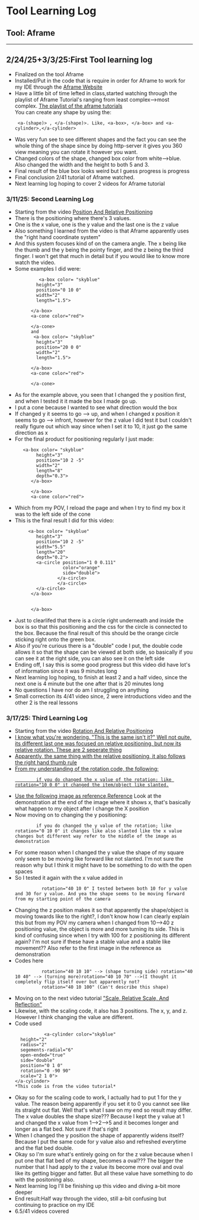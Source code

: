 # Tool Learning Log

## Tool: Aframe

---

## 2/24/25+3/3/25:First Tool learning log

  <ul>
  <li>Finalized on the tool Aframe</li>
  <li>Installed/Put in the code that is require in order for Aframe to work for my IDE through the <a href= "https://aframe.io/docs/1.7.0/introduction/"> Aframe Website</a></li>
  <li>Have a little bit of time lefted in class,started watching through the playlist of Aframe Tutorial's ranging from least complex-->most complex.
    <a href="https://www.youtube.com/watch?v=ktjMCanKNLk&list=PL8MkBHej75fJD-HveDzm4xKrciC5VfYuV">The playlist of the aframe tutorials</a></li>
  You can create any shape by using the:
  
     <a-(shape)> , </a-(shape)>. Like, <a-box>, </a-box> and <a-cylinder>,</a-cylinder> 
  <li> Was very fun see to see different shapes and the fact you can see the whole thing of the shape since by doing http-server it gives you 360 view meaning you can rotate it however you want.</li>
  <li> Changed colors of the shape, changed box color from white-->blue. Also changed the width and the height to both 5 and 3.</li>
  <li>Final result of the blue box looks weird but I guess progress is progress</li>
  <li> Final conclusion 2/41 tutorial of Aframe watched. </li>
  <li>Next learning log hoping to cover 2 videos for Aframe tutorial</li>
</ul>

### 3/11/25: Second Learning Log
<ul>
  <li>Starting from the video <a href="https://www.youtube.com/watch?v=liOLtcPmMa0&list=PL8MkBHej75fJD-HveDzm4xKrciC5VfYuV&index=4"> Position And Relative Positioning</a></li>
<li>There is the positioning where there's 3 values.</li>
<li>One is the x value, one is the y value and the last one is the z value</li>
<li> Also something I learned from the video is that Aframe apparently uses the "right hand coordinate system"</li>
<li> And this system focuses kind of on the camera angle. The x being like the thumb and the y being the pointy finger, and the z being the third finger.
I won't get that much in detail but if you would like to know more watch the video.</li>
<li> Some examples I did were:</li>


             <a-box color= "skyblue"                                 
            height="3"
            position="0 10 0"
            width="2"
            length="1.5">

          </a-box>
          <a-cone color="red">

          </a-cone>
          and 
           <a-box color= "skyblue"
            height="3"
            position="20 0 0"
            width="2"
            length="1.5">

          </a-box>
          <a-cone color="red">

          </a-cone>
<li>As for the example above, you seen that I changed the y position first, and when I tested it it made the box I made go up.</li>
<li>I put a cone because I wanted to see what direction would the box</li>
<li>If changed y it seems to go --> up, and when I changed x position it seems to go --> infront, however for the z value I did test it but I couldn't really figure out which way since when I set it to 10, it just go the same direction as x </li>
<li>For the final product for positioning regularly I just made:</li>


       <a-box color= "skyblue"
            height="3"
            position="10 2 -5"
            width="2"
            length="8"
            depth="0.3">
          </a-box>

          </a-box>
          <a-cone color="red">
<li>Which from my POV, I reload the page and when I try to find my box it was to the left side of the cone</li>
<li>This is the final result I did for this video:</li>


         <a-box color= "skyblue"
            height="3"
            position="10 2 -5"
            width="5.5"
            length="20"
            depth="0.2">
            <a-circle position="1 0 0.111"
                      color="orange"
                      side="double">
                    </a-circle>
                    </a-circle>
            </a-circle>
          </a-box>


          </a-box>
<li>Just to clearlifed that there is a circle right underneath and inside the box is so that this positioning and the css for the circle is connected to the box. Because the final result of this should be the orange circle sticking right onto the green box.</li>
<li>Also if you're curious there is a "double" code I put, the double code allows it so that the shape can be viewed at both side, so basically if you can see it at the right side, you can also see it on the left side</li>
<li>Ending off, I say this is some good progress but this video did have lot's of information since it was 9 minutes long</li>
<li>Next learning log hoping, to finish at least 2 and a half video, since the next one is 4 minute but the one after that is 20 minutes long</li>
<li>No questions I have nor do am I struggling on anything</li>
<li>Small correction its 4/41 video since, 2 were introductions video and the other 2 is the real lessons</li>

        
  
</ul>

### 3/17/25: Third Learning Log
<ul>
  <li>Starting from the video <a href="https://www.youtube.com/watch?v=Kt5c3Z8odAo&list=PL8MkBHej75fJD-HveDzm4xKrciC5VfYuV&index=6">Rotation And Relative Positioning</li>
    <li>I know what you're wondering. "This is the same isn't it?" Well not quite, its different last one was focused on relative positioning, but now its relative rotation. These are 2 seperate thing</li>
    <li>Apparently, the same thing with the relative positioning, it also follows the right hand thumb rule</li>
    <li> From my understanding of the rotation code, the following:</li>


            if you do changed the x value of the rotation; like rotation="10 0 0" it changed the item/object like slanted.



<li>Use the following image as reference,<a href="rotationm.jpeg">Reference</a> Look at the demonstration at the end of the image where it shows x, that's basically what happen to my object after I change the X position</li>
<li>Now moving on to changing the y positioning:</li>

            if you do changed the y value of the rotation; like rotation="0 10 0" it changes like also slanted like the x value changes but different way refer to the middle of the image as demonstration

<li>For some reason when I changed the y value the shape of my square only seem to be moving like forward like not slanted. I'm not sure the reason why but I think it might have to be something to do with the open spaces</li>
<li> So I tested it again with the x value added in</li>

              rotation="40 10 0" I tested between both 10 for y value and 30 for y value. And yea the shape seems to be moving forward from my starting point of the camera

<li>Changing the z position makes it so that apparently the shape/object is moving towards like to the right?, I don't know how I can clearly explain this but from my POV my camera when I changed from 10-->40 z positioning value, the object is more and more turning its side. This is kind of confusing since when I try with 100 for z positioning its different again? I'm not sure if these have a stable value and a stable like movement?? Also refer to the first image in the reference as demonstration </li>
<li>Codes here</li>

              rotation="40 10 10" --> (shape turning side) rotation="40 10 40" --> (turning more)rotation="40 10 70" -->(I thought it completely flip itself over but apparently not?
              rotation="40 10 100" (Can't describe this shape)

<li>Moving on to the next video tutorial <a href="https://www.youtube.com/watch?v=K4LEMBjaV9E&list=PL8MkBHej75fJD-HveDzm4xKrciC5VfYuV&index=6">"Scale, Relative Scale, And Reflection"</a></li>
<li>Likewise, with the scaling code, it also has 3 positions. The x, y, and z. However I think changing the value are different.</li>
<li>Code used</li>

               <a-cylinder color="skyblue"
      height="2"
      radius="2"
      segements-radial="6"
      open-ended="true"
      side="double"
      position="0 1 0"
      rotation="0 -90 90"
      scale="2 1 0">
    </a-cylinder>
    *This code is from the video tutorial*
<li>Okay so for the scaling code to work, I actually had to put 1 for the y value. The reason being apparently if you set it to 0 you cannot see like its straight out flat. Well that's what I saw on my end so result may differ. The x value doubles the shape size??? Because I kept the y value at 1 and changed the x value from 1-->2-->5 and it becomes longer and longer as a flat bed. Not sure if that's right</li>
<li>When I changed the y position the shape of apparently widens itself? Because I put the same code for y value also and refreshed everytime and the flat bed double.</li>
<li>Okay so I'm sure what's entirely going on for the z value because when I put one that flat bed of my shape, becomes a oval??? The bigger the number that I had apply to the z value its become more oval and oval like its getting bigger and fatter. But all these value have something to do with the positoning also.</li>
<li>Next learning log I'll be finishing up this video and diving a-bit more deeper</li>
<li>End result:Half way through the video, still a-bit confusing but continuing to practice on my IDE</li>
<li>6.5/41 videos covered</li>


</ul>


<!-- 
* Links you used today (websites, videos, etc)
* Things you tried, progress you made, etc
* Challenges, a-ha moments, etc
* Questions you still have
* What you're going to try next
-->
